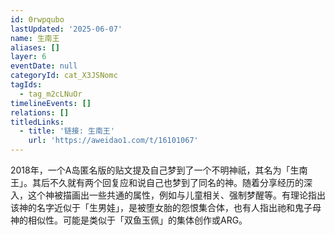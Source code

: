 ```yaml
---
id: 0rwpqubo
lastUpdated: '2025-06-07'
name: 生南王
aliases: []
layer: 6
eventDate: null
categoryId: cat_X3JSNomc
tagIds:
  - tag_m2cLNuOr
timelineEvents: []
relations: []
titledLinks:
  - title: '链接: 生南王'
    url: 'https://aweidao1.com/t/16101067'
---
```

2018年，一个A岛匿名版的贴文提及自己梦到了一个不明神祇，其名为「生南王」。其后不久就有两个回复应和说自己也梦到了同名的神。随着分享经历的深入，这个神被描画出一些共通的属性，例如与儿童相关、强制梦醒等。有理论指出该神的名字近似于「生男娃」，是被堕女胎的怨恨集合体，也有人指出祂和鬼子母神的相似性。可能是类似于「双鱼玉佩」的集体创作或ARG。
